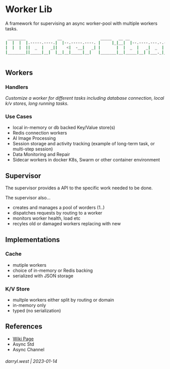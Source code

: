 # Worker Lib

A framework for supervising an async worker-pool with multiple workers tasks.

```bash
 ________              __                 _____   __ __
|  |  |  |.-----.----.|  |--.-----.----. |     |_|__|  |--.----.---.-.----.--.--.
|  |  |  ||  _  |   _||    <|  -__|   _| |       |  |  _  |   _|  _  |   _|  |  |
|________||_____|__|  |__|__|_____|__|   |_______|__|_____|__| |___._|__| |___  |
                                                                          |_____|
```

## Workers

### Handlers

_Customize a worker for different tasks including database connection, local k/v stores, long running tasks._

### Use Cases

* local in-memory or db backed Key/Value store(s)
* Redis connection workers
* AI Image Processing
* Session storage and activity tracking (example of long-term task, or multi-step session)
* Data Monitoring and Repair
* Sidecar workers in docker K8s, Swarm or other container environment

## Supervisor

The supervisor provides a API to the specific work needed to be done.  

The supervisor also...

* creates and manages a pool of worders (1..)
* dispatches requests by routing to a worker
* monitors worker health, load etc
* recyles old or damaged workers replacing with new

## Implementations

### Cache

* mutiple workers
* choice of in-memory or Redis backing
* serialized with JSON storage

### K/V Store

* multple workers either split by routing or domain
* in-memory only
* typed (no serialization)

## References

* [Wiki Page](https://github.com/darrylwest/worker-lib/wiki)
* Async Std
* Async Channel

###### darryl.west | 2023-01-14

